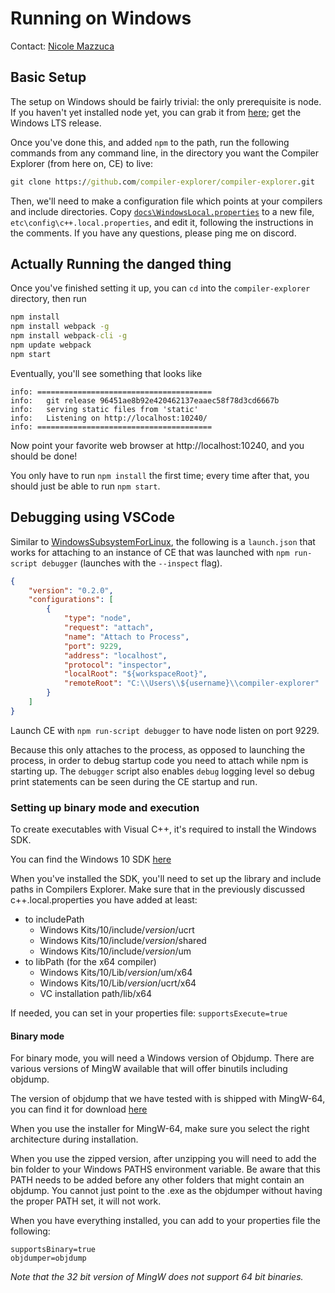 # Running on Windows

Contact: [Nicole Mazzuca](https://github.com/ubsan)

## Basic Setup

The setup on Windows should be fairly trivial:
the only prerequisite is node.
If you haven't yet installed node yet, you can grab it from
[here](https://nodejs.org/en/);
get the Windows LTS release.

Once you've done this,
and added `npm` to the path,
run the following commands from any command line,
in the directory you want the Compiler Explorer (from here on, CE)
to live:

```bat
git clone https://github.com/compiler-explorer/compiler-explorer.git
```

Then, we'll need to make a configuration file
which points at your compilers and include directories.
Copy [`docs\WindowsLocal.properties`](https://github.com/compiler-explorer/compiler-explorer/blob/main/docs/WindowsLocal.properties) to a new file,
`etc\config\c++.local.properties`, and edit it,
following the instructions in the comments.
If you have any questions, please ping me on discord.


## Actually Running the danged thing

Once you've finished setting it up,
you can `cd` into the `compiler-explorer` directory,
then run

```bat
npm install
npm install webpack -g
npm install webpack-cli -g
npm update webpack
npm start
```

Eventually, you'll see something that looks like

```
info: =======================================
info:   git release 96451ae8b92e420462137eaaec58f78d3cd6667b
info:   serving static files from 'static'
info:   Listening on http://localhost:10240/
info: =======================================
```

Now point your favorite web browser at http://localhost:10240, and you should be done!

You only have to run `npm install` the first time;
every time after that, you should just be able to run `npm start`.

## Debugging using VSCode
Similar to [WindowsSubsystemForLinux](WindowsSubsystemForLinux.md),
the following is a `launch.json` that works for attaching to an instance of CE that was launched with `npm run-script debugger` (launches with the `--inspect` flag). 


```json
{
    "version": "0.2.0",
    "configurations": [
        {
            "type": "node",
            "request": "attach",
            "name": "Attach to Process",
            "port": 9229,
            "address": "localhost",
            "protocol": "inspector",
            "localRoot": "${workspaceRoot}",
            "remoteRoot": "C:\\Users\\${username}\\compiler-explorer"
        }
    ]
}
```

Launch CE with `npm run-script debugger` to have node listen on port 9229. 

Because this only attaches to the process, as opposed to launching the process, in order to debug startup code you need to attach while npm is starting up.
The `debugger` script also enables `debug` logging level so debug print statements can be seen during the CE startup and run.

### Setting up binary mode and execution

To create executables with Visual C++, it's required to install the Windows SDK.

You can find the Windows 10 SDK [here](https://developer.microsoft.com/en-US/windows/downloads/windows-10-sdk)

When you've installed the SDK, you'll need to set up the library and include paths in Compilers Explorer.
Make sure that in the previously discussed c++.local.properties you have added at least:
 * to includePath
   - Windows Kits/10/include/*version*/ucrt
   - Windows Kits/10/include/*version*/shared
   - Windows Kits/10/include/*version*/um
 * to libPath (for the x64 compiler)
   - Windows Kits/10/Lib/*version*/um/x64
   - Windows Kits/10/Lib/*version*/ucrt/x64
   - VC installation path/lib/x64

If needed, you can set in your properties file: ```supportsExecute=true```

#### Binary mode

For binary mode, you will need a Windows version of Objdump. There are various
versions of MingW available that will offer binutils including objdump.

The version of objdump that we have tested with is shipped with MingW-64,
you can find it for download [here](https://sourceforge.net/projects/mingw-w64/)

When you use the installer for MingW-64, make sure you select the right architecture during installation.

When you use the zipped version, after unzipping you will need to add the bin folder to your Windows PATHS environment variable.
Be aware that this PATH needs to be added before any other folders that might contain an objdump. You cannot just point to the .exe as the objdumper without having the proper PATH set, it will not work.

When you have everything installed, you can add to your properties file the following:
```
supportsBinary=true
objdumper=objdump
```

*Note that the 32 bit version of MingW does not support 64 bit binaries.*
